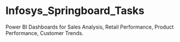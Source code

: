 # Infosys_Springboard_Tasks
Power BI Dashboards for Sales Analysis, Retail Performance, Product Performance, Customer Trends.
